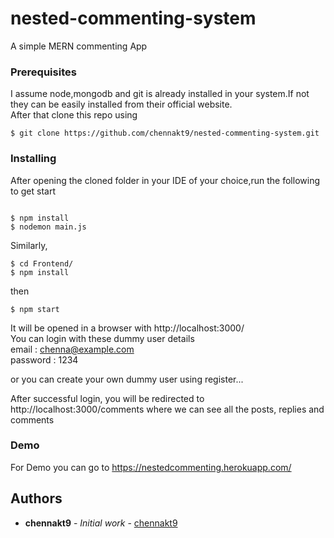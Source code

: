 # nested-commenting-system
A simple MERN commenting App


### Prerequisites

I assume node,mongodb and git is already installed in your system.If not they can be easily installed from their official website.</br>
After that clone this repo using 

```
$ git clone https://github.com/chennakt9/nested-commenting-system.git
```

### Installing

After opening the cloned folder in your IDE of your choice,run the following to get start

```

$ npm install
$ nodemon main.js
```


Similarly,

```
$ cd Frontend/
$ npm install

```
then 
```
$ npm start

```
It will be opened in a browser with http://localhost:3000/ <br />
You can login with these dummy user details <br />
email : chenna@example.com <br />
password : 1234 <br />

or you can create your own dummy user using register...

After successful login, you will be redirected to http://localhost:3000/comments where we can see all the posts, replies and comments 

### Demo
For Demo you can go to https://nestedcommenting.herokuapp.com/

## Authors

* **chennakt9** - *Initial work* - [chennakt9](https://github.com/chennakt9)


